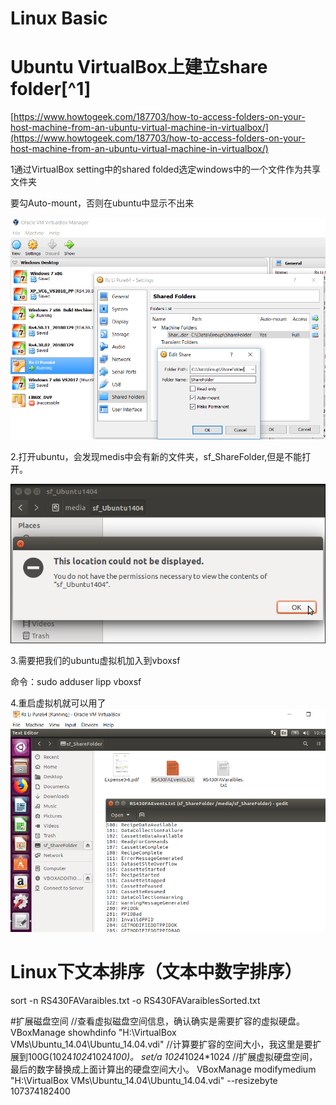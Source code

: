 # Linux Basic

# Ubuntu VirtualBox上建立share folder[^1]

[https://www.howtogeek.com/187703/how-to-access-folders-on-your-host-machine-from-an-ubuntu-virtual-machine-in-virtualbox/](https://www.howtogeek.com/187703/how-to-access-folders-on-your-host-machine-from-an-ubuntu-virtual-machine-in-virtualbox/)

1通过VirtualBox setting中的shared folded选定windows中的一个文件作为共享文件夹

要勾Auto-mount，否则在ubuntu中显示不出来

![](/assets/Linux_BuildSharedFolder_VirtualBoxSetting.png)

2.打开ubuntu，会发现medis中会有新的文件夹，sf\_ShareFolder,但是不能打开。

![](/assets/Linux_Sharedfolder_notDisplayed.png)

3.需要把我们的ubuntu虚拟机加入到vboxsf

命令：sudo adduser lipp vboxsf

4.重启虚拟机就可以用了![](/assets/Linux_Sharefolder_show.png)

# Linux下文本排序（文本中数字排序）

sort -n RS430FAVaraibles.txt -o RS430FAVaraiblesSorted.txt

#扩展磁盘空间
//查看虚拟磁盘空间信息，确认确实是需要扩容的虚拟硬盘。
VBoxManage showhdinfo "H:\VirtualBox VMs\Ubuntu_14.04\Ubuntu_14.04.vdi"
//计算要扩容的空间大小，我这里是要扩展到100G(1024*1024*1024*100)。
set/a 1024*1024*1024
//扩展虚拟硬盘空间，最后的数字替换成上面计算出的硬盘空间大小。
VBoxManage modifymedium "H:\VirtualBox VMs\Ubuntu_14.04\Ubuntu_14.04.vdi" --resizebyte 107374182400

